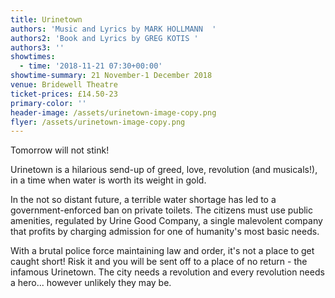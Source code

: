 ```yaml
---
title: Urinetown
authors: 'Music and Lyrics by MARK HOLLMANN  '
authors2: 'Book and Lyrics by GREG KOTIS '
authors3: ''
showtimes:
  - time: '2018-11-21 07:30+00:00'
showtime-summary: 21 November-1 December 2018
venue: Bridewell Theatre
ticket-prices: £14.50-23
primary-color: ''
header-image: /assets/urinetown-image-copy.png
flyer: /assets/urinetown-image-copy.png
---
```

Tomorrow will not stink!

Urinetown is a hilarious send-up of greed, love, revolution (and musicals!), in a time when water is worth its weight in gold.

In the not so distant future, a terrible water shortage has led to a government-enforced ban on private toilets. The citizens must use public amenities, regulated by Urine Good Company, a single malevolent company that profits by charging admission for one of humanity's most basic needs.

With a brutal police force maintaining law and order, it's not a place to get caught short! Risk it and you will be sent off to a place of no return - the infamous Urinetown. The city needs a revolution and every revolution needs a hero... however unlikely they may be.
